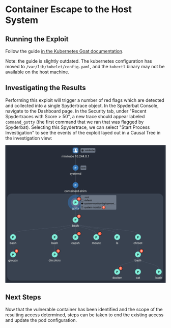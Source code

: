 # Container Escape to the Host System

## Running the Exploit

Follow the guide <a href="https://madhuakula.com/kubernetes-goat/docs/scenarios/scenario-4/container-escape-to-the-host-system-in-kubernetes-containers/welcome" target="_blank">in the Kubernetes Goat documentation</a>.

Note: the guide is slightly outdated. The kubernetes configuration has moved to `/var/lib/kubelet/config.yaml`, and the `kubectl` binary may not be available on the host machine.

## Investigating the Results

Performing this exploit will trigger a number of red flags which are detected and collected into a single Spydertrace object. In the Spyderbat Console, navigate to the Dashboard page. In the Security tab, under "Recent Spydertraces with Score > 50", a new trace should appear labeled `command_gotty` (the first command that we ran that was flagged by Spyderbat). Selecting this Spydertrace, we can select "Start Process Investigation" to see the events of the exploit layed out in a Causal Tree in the investigation view:

![The resulting Spydertrace as it appears in the investagation view](./container-escape.png)

## Next Steps

Now that the vulnerable container has been identified and the scope of the resulting access determined, steps can be taken to end the existing access and update the pod configuration.

